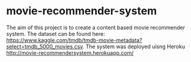 # movie-recommender-system
The aim of this project is to create a content based movie recommender system. The dataset can be found here: https://www.kaggle.com/tmdb/tmdb-movie-metadata?select=tmdb_5000_movies.csv.
The system was deployed uisng Heroku http://movie-recommendersystem.herokuapp.com/
